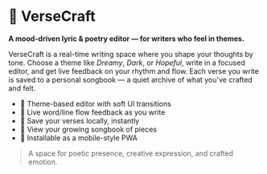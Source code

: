 # 🎤 VerseCraft

**A mood-driven lyric & poetry editor — for writers who feel in themes.**

VerseCraft is a real-time writing space where you shape your thoughts by tone. Choose a theme like *Dreamy*, *Dark*, or *Hopeful*, write in a focused editor, and get live feedback on your rhythm and flow. Each verse you write is saved to a personal songbook — a quiet archive of what you've crafted and felt.

- 🎨 Theme-based editor with soft UI transitions
- 📝 Live word/line flow feedback as you write
- 💾 Save your verses locally, instantly
- 📖 View your growing songbook of pieces
- 📱 Installable as a mobile-style PWA

> A space for poetic presence, creative expression, and crafted emotion.
